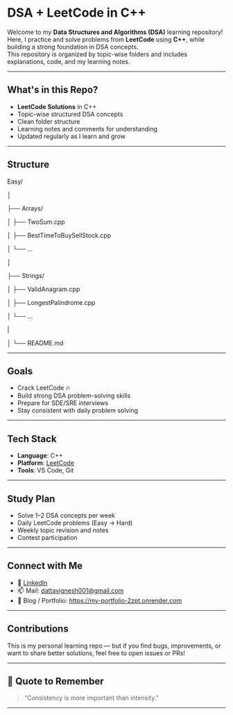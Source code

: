 # DSA + LeetCode in C++

Welcome to my **Data Structures and Algorithms (DSA)** learning repository!  
Here, I practice and solve problems from **LeetCode** using **C++**, while building a strong foundation in DSA concepts.  
This repository is organized by topic-wise folders and includes explanations, code, and my learning notes.

---

## What's in this Repo?

-  **LeetCode Solutions** in C++
-  Topic-wise structured DSA concepts
-  Clean folder structure
-  Learning notes and comments for understanding
-  Updated regularly as I learn and grow

---

##  Structure

Easy/

│

├── Arrays/

│ ├── TwoSum.cpp

│ ├── BestTimeToBuySellStock.cpp

│ └── ...

│

├── Strings/

│ ├── ValidAnagram.cpp

│ ├── LongestPalindrome.cpp

│ └── ...

|

│
└── README.md


---

##  Goals

- Crack LeetCode 🔥
- Build strong DSA problem-solving skills
- Prepare for SDE/SRE interviews
- Stay consistent with daily problem solving

---

##  Tech Stack

- **Language**: C++
- **Platform**: [LeetCode](https://leetcode.com/)
- **Tools**: VS Code, Git

---

##  Study Plan

- Solve 1–2 DSA concepts per week
- Daily LeetCode problems (Easy → Hard)
- Weekly topic revision and notes
- Contest participation

---

##  Connect with Me

- 💼 [LinkedIn](https://www.linkedin.com/in/datta-vignesh-b09437223/)
- 📫 Mail: dattavignesh001@gmail.com
- 📘 Blog / Portfolio: https://my-portfolio-2zpt.onrender.com

---

##  Contributions

This is my personal learning repo — but if you find bugs, improvements, or want to share better solutions, feel free to open issues or PRs!

---

## 🧠 Quote to Remember

> “Consistency is more important than intensity.”

---
